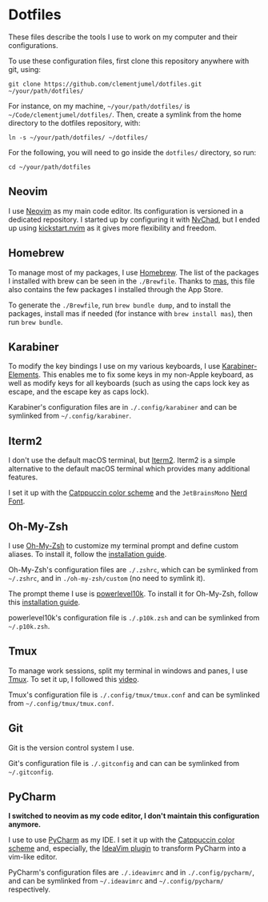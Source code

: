 # Dotfiles

These files describe the tools I use to work on my computer and their configurations.

To use these configuration files, first clone this repository anywhere with git, using:

```shell
git clone https://github.com/clementjumel/dotfiles.git ~/your/path/dotfiles/
```

For instance, on my machine, `~/your/path/dotfiles/` is `~/Code/clementjumel/dotfiles/`. Then,
create a symlink from the home directory to the dotfiles repository, with:

```shell
ln -s ~/your/path/dotfiles/ ~/dotfiles/
```

For the following, you will need to go inside the `dotfiles/` directory, so run:

```shell
cd ~/your/path/dotfiles
```

## Neovim

I use [Neovim](https://neovim.io/) as my main code editor. Its configuration is versioned in a
dedicated repository. I started up by configuring it with
[NvChad](https://github.com/clementjumel/NvChad), but I ended up using
[kickstart.nvim](https://github.com/clementjumel/kickstart.nvim) as it gives more flexibility and
freedom.

## Homebrew

To manage most of my packages, I use [Homebrew](https://brew.sh/). The list of the packages I
installed with brew can be seen in the `./Brewfile`. Thanks to
[mas](https://github.com/mas-cli/mas), this file also contains the few packages I installed through
the App Store.

To generate the `./Brewfile`, run `brew bundle dump`, and to install the packages, install mas if
needed (for instance with `brew install mas`), then run `brew bundle`.

## Karabiner

To modify the key bindings I use on my various keyboards, I use
[Karabiner-Elements](https://karabiner-elements.pqrs.org/). This enables me to fix some keys in my
non-Apple keyboard, as well as modify keys for all keyboards (such as using the caps lock key as
escape, and the escape key as caps lock).

Karabiner's configuration files are in `./.config/karabiner` and can be symlinked from
`~/.config/karabiner`.

## Iterm2

I don't use the default macOS terminal, but [Iterm2](https://iterm2.com/). Iterm2 is a simple
alternative to the default macOS terminal which provides many additional features.

I set it up with the [Catppuccin color scheme](https://github.com/catppuccin/iterm) and the
`JetBrainsMono` [Nerd Font](https://www.nerdfonts.com/font-downloads).

## Oh-My-Zsh

I use [Oh-My-Zsh](https://ohmyz.sh) to customize my terminal prompt and define custom aliases. To
install it, follow the [installation guide](https://ohmyz.sh/#install).

Oh-My-Zsh's configuration files are `./.zshrc`, which can be symlinked from `~/.zshrc`, and in
`./oh-my-zsh/custom` (no need to symlink it).

The prompt theme I use is [powerlevel10k](https://github.com/romkatv/powerlevel10k). To install it
for Oh-My-Zsh, follow this [installation guide](https://github.com/romkatv/powerlevel10k#oh-my-zsh).

powerlevel10k's configuration file is `./.p10k.zsh` and can be symlinked from `~/.p10k.zsh`.

## Tmux

To manage work sessions, split my terminal in windows and panes, I use
[Tmux](https://doc.ubuntu-fr.org/tmux). To set it up, I followed this
[video](https://www.youtube.com/watch?v=DzNmUNvnB04&ab_channel=DreamsofCode).

Tmux's configuration file is `./.config/tmux/tmux.conf` and can be symlinked from
`~/.config/tmux/tmux.conf`.

## Git

Git is the version control system I use.

Git's configuration file is `./.gitconfig` and can can be symlinked from `~/.gitconfig`.

## PyCharm

**I switched to neovim as my code editor, I don't maintain this configuration anymore.**

I use to use [PyCharm](https://www.jetbrains.com/fr-fr/pycharm/) as my IDE. I set it up with the
[Catppuccin color scheme](https://github.com/catppuccin/jetbrains) and, especially, the
[IdeaVim plugin](https://plugins.jetbrains.com/plugin/164-ideavim) to transform PyCharm into a
vim-like editor.

PyCharm's configuration files are `./.ideavimrc` and in `./.config/pycharm/`, and can be symlinked
from `~/.ideavimrc` and `~/.config/pycharm/` respectively.
